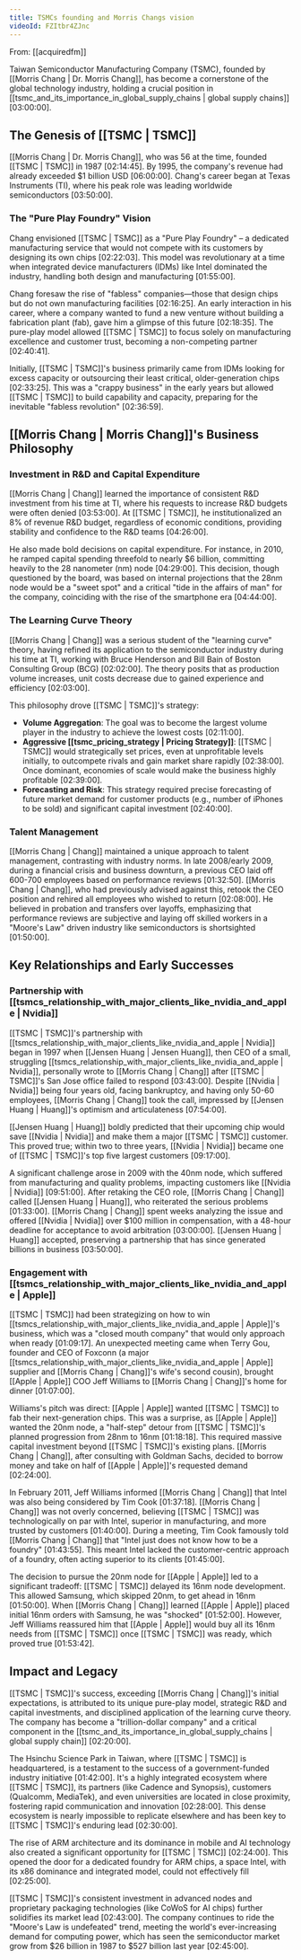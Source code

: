 ```yaml
---
title: TSMCs founding and Morris Changs vision
videoId: FZItbr4ZJnc
---
```


From: [[acquiredfm]] <br/> 

Taiwan Semiconductor Manufacturing Company (TSMC), founded by [[Morris Chang | Dr. Morris Chang]], has become a cornerstone of the global technology industry, holding a crucial position in [[tsmc_and_its_importance_in_global_supply_chains | global supply chains]] <a class="yt-timestamp" data-t="03:00:00">[03:00:00]</a>.

## The Genesis of [[TSMC | TSMC]]

[[Morris Chang | Dr. Morris Chang]], who was 56 at the time, founded [[TSMC | TSMC]] in 1987 <a class="yt-timestamp" data-t="02:14:45">[02:14:45]</a>. By 1995, the company's revenue had already exceeded $1 billion USD <a class="yt-timestamp" data-t="06:00:00">[06:00:00]</a>. Chang's career began at Texas Instruments (TI), where his peak role was leading worldwide semiconductors <a class="yt-timestamp" data-t="03:50:00">[03:50:00]</a>.

### The "Pure Play Foundry" Vision

Chang envisioned [[TSMC | TSMC]] as a "Pure Play Foundry" – a dedicated manufacturing service that would not compete with its customers by designing its own chips <a class="yt-timestamp" data-t="02:22:03">[02:22:03]</a>. This model was revolutionary at a time when integrated device manufacturers (IDMs) like Intel dominated the industry, handling both design and manufacturing <a class="yt-timestamp" data-t="01:55:00">[01:55:00]</a>.

Chang foresaw the rise of "fabless" companies—those that design chips but do not own manufacturing facilities <a class="yt-timestamp" data-t="02:16:25">[02:16:25]</a>. An early interaction in his career, where a company wanted to fund a new venture without building a fabrication plant (fab), gave him a glimpse of this future <a class="yt-timestamp" data-t="02:18:35">[02:18:35]</a>. The pure-play model allowed [[TSMC | TSMC]] to focus solely on manufacturing excellence and customer trust, becoming a non-competing partner <a class="yt-timestamp" data-t="02:40:41">[02:40:41]</a>.

Initially, [[TSMC | TSMC]]'s business primarily came from IDMs looking for excess capacity or outsourcing their least critical, older-generation chips <a class="yt-timestamp" data-t="02:33:25">[02:33:25]</a>. This was a "crappy business" in the early years but allowed [[TSMC | TSMC]] to build capability and capacity, preparing for the inevitable "fabless revolution" <a class="yt-timestamp" data-t="02:36:59">[02:36:59]</a>.

## [[Morris Chang | Morris Chang]]'s Business Philosophy

### Investment in R&D and Capital Expenditure
[[Morris Chang | Chang]] learned the importance of consistent R&D investment from his time at TI, where his requests to increase R&D budgets were often denied <a class="yt-timestamp" data-t="03:53:00">[03:53:00]</a>. At [[TSMC | TSMC]], he institutionalized an 8% of revenue R&D budget, regardless of economic conditions, providing stability and confidence to the R&D teams <a class="yt-timestamp" data-t="04:26:00">[04:26:00]</a>.

He also made bold decisions on capital expenditure. For instance, in 2010, he ramped capital spending threefold to nearly $6 billion, committing heavily to the 28 nanometer (nm) node <a class="yt-timestamp" data-t="04:29:00">[04:29:00]</a>. This decision, though questioned by the board, was based on internal projections that the 28nm node would be a "sweet spot" and a critical "tide in the affairs of man" for the company, coinciding with the rise of the smartphone era <a class="yt-timestamp" data-t="04:44:00">[04:44:00]</a>.

### The Learning Curve Theory
[[Morris Chang | Chang]] was a serious student of the "learning curve" theory, having refined its application to the semiconductor industry during his time at TI, working with Bruce Henderson and Bill Bain of Boston Consulting Group (BCG) <a class="yt-timestamp" data-t="02:02:00">[02:02:00]</a>. The theory posits that as production volume increases, unit costs decrease due to gained experience and efficiency <a class="yt-timestamp" data-t="02:03:00">[02:03:00]</a>.

This philosophy drove [[TSMC | TSMC]]'s strategy:
*   **Volume Aggregation**: The goal was to become the largest volume player in the industry to achieve the lowest costs <a class="yt-timestamp" data-t="02:11:00">[02:11:00]</a>.
*   **Aggressive [[tsmc_pricing_strategy | Pricing Strategy]]**: [[TSMC | TSMC]] would strategically set prices, even at unprofitable levels initially, to outcompete rivals and gain market share rapidly <a class="yt-timestamp" data-t="02:38:00">[02:38:00]</a>. Once dominant, economies of scale would make the business highly profitable <a class="yt-timestamp" data-t="02:39:00">[02:39:00]</a>.
*   **Forecasting and Risk**: This strategy required precise forecasting of future market demand for customer products (e.g., number of iPhones to be sold) and significant capital investment <a class="yt-timestamp" data-t="02:40:00">[02:40:00]</a>.

### Talent Management
[[Morris Chang | Chang]] maintained a unique approach to talent management, contrasting with industry norms. In late 2008/early 2009, during a financial crisis and business downturn, a previous CEO laid off 600-700 employees based on performance reviews <a class="yt-timestamp" data-t="01:32:50">[01:32:50]</a>. [[Morris Chang | Chang]], who had previously advised against this, retook the CEO position and rehired all employees who wished to return <a class="yt-timestamp" data-t="02:08:00">[02:08:00]</a>. He believed in probation and transfers over layoffs, emphasizing that performance reviews are subjective and laying off skilled workers in a "Moore's Law" driven industry like semiconductors is shortsighted <a class="yt-timestamp" data-t="01:50:00">[01:50:00]</a>.

## Key Relationships and Early Successes

### Partnership with [[tsmcs_relationship_with_major_clients_like_nvidia_and_apple | Nvidia]]
[[TSMC | TSMC]]'s partnership with [[tsmcs_relationship_with_major_clients_like_nvidia_and_apple | Nvidia]] began in 1997 when [[Jensen Huang | Jensen Huang]], then CEO of a small, struggling [[tsmcs_relationship_with_major_clients_like_nvidia_and_apple | Nvidia]], personally wrote to [[Morris Chang | Chang]] after [[TSMC | TSMC]]'s San Jose office failed to respond <a class="yt-timestamp" data-t="03:43:00">[03:43:00]</a>. Despite [[Nvidia | Nvidia]] being four years old, facing bankruptcy, and having only 50-60 employees, [[Morris Chang | Chang]] took the call, impressed by [[Jensen Huang | Huang]]'s optimism and articulateness <a class="yt-timestamp" data-t="07:54:00">[07:54:00]</a>.

[[Jensen Huang | Huang]] boldly predicted that their upcoming chip would save [[Nvidia | Nvidia]] and make them a major [[TSMC | TSMC]] customer. This proved true; within two to three years, [[Nvidia | Nvidia]] became one of [[TSMC | TSMC]]'s top five largest customers <a class="yt-timestamp" data-t="09:17:00">[09:17:00]</a>.

A significant challenge arose in 2009 with the 40nm node, which suffered from manufacturing and quality problems, impacting customers like [[Nvidia | Nvidia]] <a class="yt-timestamp" data-t="09:51:00">[09:51:00]</a>. After retaking the CEO role, [[Morris Chang | Chang]] called [[Jensen Huang | Huang]], who reiterated the serious problems <a class="yt-timestamp" data-t="01:33:00">[01:33:00]</a>. [[Morris Chang | Chang]] spent weeks analyzing the issue and offered [[Nvidia | Nvidia]] over $100 million in compensation, with a 48-hour deadline for acceptance to avoid arbitration <a class="yt-timestamp" data-t="03:00:00">[03:00:00]</a>. [[Jensen Huang | Huang]] accepted, preserving a partnership that has since generated billions in business <a class="yt-timestamp" data-t="03:50:00">[03:50:00]</a>.

### Engagement with [[tsmcs_relationship_with_major_clients_like_nvidia_and_apple | Apple]]
[[TSMC | TSMC]] had been strategizing on how to win [[tsmcs_relationship_with_major_clients_like_nvidia_and_apple | Apple]]'s business, which was a "closed mouth company" that would only approach when ready <a class="yt-timestamp" data-t="01:09:17">[01:09:17]</a>. An unexpected meeting came when Terry Gou, founder and CEO of Foxconn (a major [[tsmcs_relationship_with_major_clients_like_nvidia_and_apple | Apple]] supplier and [[Morris Chang | Chang]]'s wife's second cousin), brought [[Apple | Apple]] COO Jeff Williams to [[Morris Chang | Chang]]'s home for dinner <a class="yt-timestamp" data-t="01:07:00">[01:07:00]</a>.

Williams's pitch was direct: [[Apple | Apple]] wanted [[TSMC | TSMC]] to fab their next-generation chips. This was a surprise, as [[Apple | Apple]] wanted the 20nm node, a "half-step" detour from [[TSMC | TSMC]]'s planned progression from 28nm to 16nm <a class="yt-timestamp" data-t="01:18:18">[01:18:18]</a>. This required massive capital investment beyond [[TSMC | TSMC]]'s existing plans. [[Morris Chang | Chang]], after consulting with Goldman Sachs, decided to borrow money and take on half of [[Apple | Apple]]'s requested demand <a class="yt-timestamp" data-t="02:24:00">[02:24:00]</a>.

In February 2011, Jeff Williams informed [[Morris Chang | Chang]] that Intel was also being considered by Tim Cook <a class="yt-timestamp" data-t="01:37:18">[01:37:18]</a>. [[Morris Chang | Chang]] was not overly concerned, believing [[TSMC | TSMC]] was technologically on par with Intel, superior in manufacturing, and more trusted by customers <a class="yt-timestamp" data-t="01:40:00">[01:40:00]</a>. During a meeting, Tim Cook famously told [[Morris Chang | Chang]] that "Intel just does not know how to be a foundry" <a class="yt-timestamp" data-t="01:43:55">[01:43:55]</a>. This meant Intel lacked the customer-centric approach of a foundry, often acting superior to its clients <a class="yt-timestamp" data-t="01:45:00">[01:45:00]</a>.

The decision to pursue the 20nm node for [[Apple | Apple]] led to a significant tradeoff: [[TSMC | TSMC]] delayed its 16nm node development. This allowed Samsung, which skipped 20nm, to get ahead in 16nm <a class="yt-timestamp" data-t="01:50:00">[01:50:00]</a>. When [[Morris Chang | Chang]] learned [[Apple | Apple]] placed initial 16nm orders with Samsung, he was "shocked" <a class="yt-timestamp" data-t="01:52:00">[01:52:00]</a>. However, Jeff Williams reassured him that [[Apple | Apple]] would buy all its 16nm needs from [[TSMC | TSMC]] once [[TSMC | TSMC]] was ready, which proved true <a class="yt-timestamp" data-t="01:53:42">[01:53:42]</a>.

## Impact and Legacy

[[TSMC | TSMC]]'s success, exceeding [[Morris Chang | Chang]]'s initial expectations, is attributed to its unique pure-play model, strategic R&D and capital investments, and disciplined application of the learning curve theory. The company has become a "trillion-dollar company" and a critical component in the [[tsmc_and_its_importance_in_global_supply_chains | global supply chain]] <a class="yt-timestamp" data-t="02:20:00">[02:20:00]</a>.

The Hsinchu Science Park in Taiwan, where [[TSMC | TSMC]] is headquartered, is a testament to the success of a government-funded industry initiative <a class="yt-timestamp" data-t="01:42:00">[01:42:00]</a>. It's a highly integrated ecosystem where [[TSMC | TSMC]], its partners (like Cadence and Synopsis), customers (Qualcomm, MediaTek), and even universities are located in close proximity, fostering rapid communication and innovation <a class="yt-timestamp" data-t="02:28:00">[02:28:00]</a>. This dense ecosystem is nearly impossible to replicate elsewhere and has been key to [[TSMC | TSMC]]'s enduring lead <a class="yt-timestamp" data-t="02:30:00">[02:30:00]</a>.

The rise of ARM architecture and its dominance in mobile and AI technology also created a significant opportunity for [[TSMC | TSMC]] <a class="yt-timestamp" data-t="02:24:00">[02:24:00]</a>. This opened the door for a dedicated foundry for ARM chips, a space Intel, with its x86 dominance and integrated model, could not effectively fill <a class="yt-timestamp" data-t="02:25:00">[02:25:00]</a>.

[[TSMC | TSMC]]'s consistent investment in advanced nodes and proprietary packaging technologies (like CoWoS for AI chips) further solidifies its market lead <a class="yt-timestamp" data-t="02:43:00">[02:43:00]</a>. The company continues to ride the "Moore's Law is undefeated" trend, meeting the world's ever-increasing demand for computing power, which has seen the semiconductor market grow from $26 billion in 1987 to $527 billion last year <a class="yt-timestamp" data-t="02:45:00">[02:45:00]</a>.